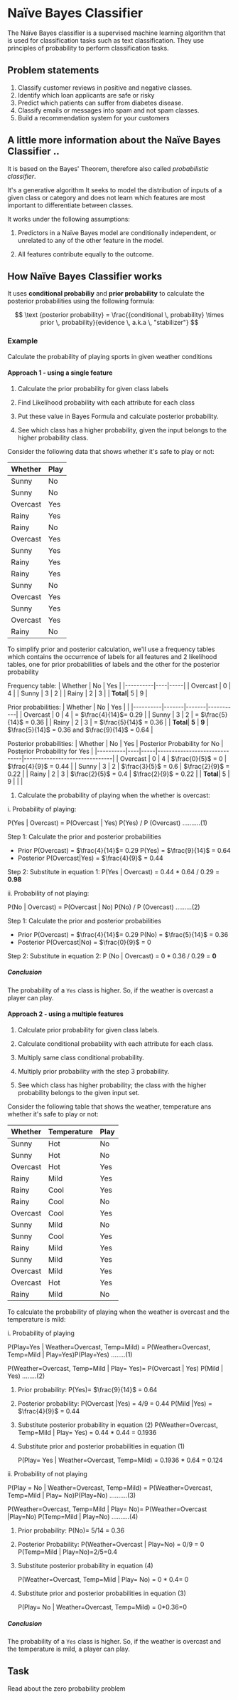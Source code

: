 # Naïve Bayes Classifier

The Naïve Bayes classifier is a supervised machine learning algorithm that is used for classification tasks such as text classification. They use principles of probability to perform classification tasks.

## Problem statements
1. Classify customer reviews in positive and negative classes.
2. Identify which loan applicants are safe or risky
3. Predict which patients can suffer from diabetes disease.
4. Classify emails or messages into spam and not spam classes.
5. Build a recommendation system for your customers

## A little more information about the Naïve Bayes Classifier ..
It is based on the Bayes' Theorem, therefore also called *probabilistic classifier*.

It's a generative algorithm
    It seeks to model the distribution of inputs of a given class or category and does not learn which features are most important to differentiate between classes.

It works under the following assumptions:

1. Predictors in a Naïve Bayes model are conditionally independent, or unrelated to any of the other feature in the model.

2. All features contribute equally to the outcome.


## How Naïve Bayes Classifier works

It uses **conditional probabiliy** and **prior probability** to calculate the posterior probabilities using the following formula: 

$$
\text {posterior probability} = \frac{{conditional \, probability} \times prior \, probability}{evidence \, a.k.a \, "stabilizer"} 
$$

### Example
Calculate the probability of playing sports in given weather conditions

#### Approach 1 - using a single feature
1. Calculate the prior probability for given class labels

2. Find Likelihood probability with each attribute for each class
3. Put these value in Bayes Formula and calculate posterior probability.
4. See which class has a higher probability, given the input belongs to the higher probability class.

Consider the following data that shows whether it's safe to play or not:

| Whether  | Play |
|----------|------|
| Sunny    | No   |
| Sunny    | No   |
| Overcast | Yes  |
| Rainy    | Yes  |
| Rainy    | No   |
| Overcast | Yes  |
| Sunny    | Yes  |
| Rainy    | Yes  |
| Rainy    | Yes  |
| Sunny    | No   |
| Overcast | Yes  |
| Sunny    | Yes  |
| Overcast | Yes  |
| Rainy    | No   |

To simplify prior and posterior calculation, we'll use a frequency tables which contains the occurrence of labels for all features and 2 likelihood tables, one for prior probabilities of labels and the other for the posterior probability

Frequency table:
| Whether  | No | Yes |
|----------|----|-----|
| Overcast | 0  | 4   |
| Sunny    | 3  | 2   |
| Rainy    | 2  | 3   |
| **Total**| 5  | 9   |

Prior probabilities:
| Whether  | No    | Yes   |           |
|----------|-------|-------|-----------|
| Overcast | 0     | 4     | = $\frac{4}{14}$= 0.29 |
| Sunny    | 3     | 2     | = $\frac{5}{14}$ = 0.36 |
| Rainy    | 2     | 3     | = $\frac{5}{14}$ = 0.36 |
| **Total**| **5** | **9** | $\frac{5}{14}$ = 0.36 and $\frac{9}{14}$ = 0.64 |

Posterior probabilities:
| Whether  | No | Yes | Posterior Probability for No | Posterior Probability for Yes |
|----------|----|-----|------------------------------|-------------------------------|
| Overcast | 0  | 4   | $\frac{0}{5}$ = 0            | $\frac{4}{9}$ = 0.44          |
| Sunny    | 3  | 2   | $\frac{3}{5}$ = 0.6          | $\frac{2}{9}$ =  0.22         |
| Rainy    | 2  | 3   | $\frac{2}{5}$ = 0.4          | $\frac{2}{9}$ = 0.22          |
| **Total**| 5  | 9   |                              |                               |

1. Calculate the probability of playing when the whether is overcast:

i. Probability of playing:

P(Yes | Overcast) = P(Overcast | Yes) P(Yes) / P (Overcast) ..........(1)

Step 1: Calculate the prior and posterior probabilities
- Prior
    P(Overcast) = $\frac{4}{14}$= 0.29
    P(Yes) = $\frac{9}{14}$ = 0.64
- Posterior
    P(Overcast|Yes) = $\frac{4}{9}$ = 0.44

Step 2: Substitute in equation 1:
    P(Yes | Overcast) = 0.44 * 0.64 / 0.29 = **0.98**

ii. Probability of not playing:

P(No | Overcast) = P(Overcast | No) P(No) / P (Overcast) .........(2)

Step 1: Calculate the prior and posterior probabilities
- Prior
    P(Overcast) = $\frac{4}{14}$= 0.29
    P(No) = $\frac{5}{14}$ = 0.36
- Posterior
    P(Overcast|No) = $\frac{0}{9}$ = 0

Step 2: Substitute in equation 2:
P (No | Overcast) = 0 * 0.36 / 0.29 = **0**

##### Conclusion
The probability of a `Yes` class is higher. So, if the weather is overcast a player can play.

#### Approach 2 - using a multiple features
1. Calculate prior probability for given class labels.

2. Calculate conditional probability with each attribute for each class.
3. Multiply same class conditional probability.
4. Multiply prior probability with the step 3 probability.
5. See which class has higher probability; the class with the higher probability belongs to the given input set.

Consider the following table that shows the weather, temperature ans whether it's safe to play or not:

| Whether  | Temperature | Play |
|----------|-------------|------|
| Sunny    | Hot         | No   |
| Sunny    | Hot         | No   |
| Overcast | Hot         | Yes  |
| Rainy    | Mild        | Yes  |
| Rainy    | Cool        | Yes  |
| Rainy    | Cool        | No   |
| Overcast | Cool        | Yes  |
| Sunny    | Mild        | No   |
| Sunny    | Cool        | Yes  |
| Rainy    | Mild        | Yes  |
| Sunny    | Mild        | Yes  |
| Overcast | Mild        | Yes  |
| Overcast | Hot         | Yes  |
| Rainy    | Mild        | No   |

To calculate the probability of playing when the weather is overcast and the temperature is mild:

i. Probability of playing

P(Play=Yes | Weather=Overcast, Temp=Mild) = P(Weather=Overcast, Temp=Mild | Play=Yes)P(Play=Yes) ........(1)

P(Weather=Overcast, Temp=Mild | Play= Yes)= P(Overcast | Yes) P(Mild | Yes) ........(2)

1. Prior probability: P(Yes)= $\frac{9}{14}$ = 0.64

2. Posterior probability: P(Overcast |Yes) = 4/9 = 0.44 P(Mild |Yes) = $\frac{4}{9}$ = 0.44

3. Substitute posterior probability in equation (2) 
    P(Weather=Overcast, Temp=Mild | Play= Yes) = 0.44 * 0.44 = 0.1936

4. Substitute prior and posterior probabilities in equation (1) 

    P(Play= Yes | Weather=Overcast, Temp=Mild) = 0.1936 * 0.64 = 0.124

ii. Probability of not playing

P(Play = No | Weather=Overcast, Temp=Mild) = P(Weather=Overcast, Temp=Mild | Play= No)P(Play=No) ..........(3)

P(Weather=Overcast, Temp=Mild | Play= No)= P(Weather=Overcast |Play=No) P(Temp=Mild | Play=No) ..........(4)

1. Prior probability: P(No)= 5/14 = 0.36

2. Posterior Probability: P(Weather=Overcast | Play=No) = 0/9 = 0 P(Temp=Mild | Play=No)=2/5=0.4

3. Substitute posterior probability in equation (4)
    
    P(Weather=Overcast, Temp=Mild | Play= No) = 0 * 0.4= 0

4. Substitute prior and posterior probabilities in equation (3) 
    
    P(Play= No | Weather=Overcast, Temp=Mild) = 0*0.36=0

##### Conclusion
The probability of a `Yes` class is higher. So, if the weather is overcast and the temperature is mild, a player can play.


## Task
Read about the zero probability problem
